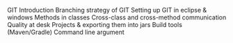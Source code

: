 GIT Introduction
Branching strategy of GIT
Setting up GIT in eclipse & windows
Methods in classes
Cross-class and cross-method communication
Quality at desk
Projects & exporting them into jars
Build tools (Maven/Gradle)
Command line argument
